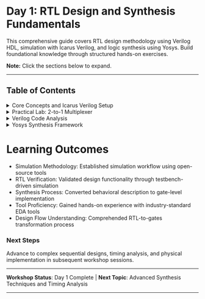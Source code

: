# Day 1: RTL Design and Synthesis Fundamentals

This comprehensive guide covers RTL design methodology using Verilog HDL, simulation with Icarus Verilog, and logic synthesis using Yosys. Build foundational knowledge through structured hands-on exercises.

**Note:** Click the sections below to expand.

---

## Table of Contents

<details>
<summary>Core Concepts and Icarus Verilog Setup</summary>

### Simulator
A simulation engine validates digital circuit behavior by processing test vectors and generating outputs. Essential for pre-implementation verification.

### Design Module  
The primary Verilog implementation containing functional logic description of your digital circuit.

### Testbench Environment
A verification framework generating stimulus patterns and monitoring design responses for correctness validation.

```
Design Under Test (DUT) ←→ Testbench
        ↓
    Simulation Results
```

### Simulation Workflow
Icarus Verilog provides complete open-source simulation environment following this flow:

```
Verilog Source → iverilog Compiler → Executable → VCD Output → GTKWave Viewer
```

### Making new Directory
```bash
# Install required simulation tools
mkdir -p vsd/vlsi
cd vsd/vlsi
```

### Environment Preparation
```bash
# Clone workshop repository
git clone https://github.com/kunalg123/sky130RTLDesignAndSynthesisWorkshop.git
cd sky130RTLDesignAndSynthesisWorkshop/verilog_files
```

## Snapshot
<img width="1750" height="529" alt="RTL Design Flow Overview" src="https://github.com/user-attachments/assets/46977a0b-63fb-4ab4-8c76-c1d4881737e7" />

</details>

<details>
<summary>Practical Lab: 2-to-1 Multiplexer</summary>

### Simulation Execution Steps

```bash
# Compile design and testbench
iverilog good_mux.v tb_good_mux.v

# Execute simulation
./a.out

# Launch waveform viewer
gtkwave tb_good_mux.vcd
```

### Expected Simulation Results
The simulation generates timing diagrams showing multiplexer switching behavior based on select signal transitions.

<img width="1919" height="980" alt="GTKWave Waveform Analysis" src="https://github.com/user-attachments/assets/a030863c-a07f-4c28-9dc1-a8963547544a" />

</details>

<details>
<summary>Verilog Code Analysis</summary>

### Multiplexer Implementation
```verilog
module good_mux (input i0, input i1, input sel, output reg y);
always @ (*)
begin
    if(sel)
        y <= i1;
    else 
        y <= i0;
end
endmodule
```

## Snapshot 

<img width="1409" height="984" alt="Screenshot 2025-09-26 042945" src="https://github.com/user-attachments/assets/a6469a53-df3d-4b8c-b3bd-2d4c7e0639fe" />


### Functional Breakdown
- **Control Logic**: Select signal determines output routing
- **Data Path**: Two input channels (i0, i1) multiplexed to single output  
- **Implementation**: Behavioral modeling using always block with sensitivity list
- **Combinational Logic**: Output responds immediately to input changes

</details>

<details>
<summary>Yosys Synthesis Framework</summary>

### Core Capabilities
Yosys transforms RTL descriptions into gate-level implementations through:

- **Frontend Processing**: Verilog parsing and elaboration
- **Logic Optimization**: Area and timing improvements
- **Technology Mapping**: Cell library instantiation  
- **Backend Generation**: Netlist output in various formats

### Standard Cell Library Variations

| Parameter | Implementation Options |
|-----------|----------------------|
| Drive Strength | Low, Medium, High current capabilities |
| Threshold Voltage | Standard VT, Low VT, High VT variants |
| Power Profile | Low Power optimized vs High Performance |
| Area Optimization | Compact, Balanced, Speed-optimized layouts |

Libraries contain multiple gate implementations addressing diverse design requirements including speed, power, and area constraints.

### Yosys Command Sequence

```tcl
# Initialize Yosys environment
yosys

# Load technology library
read_liberty -lib ../lib/sky130_fd_sc_hd__tt_025C_1v80.lib

# Import RTL design
read_verilog good_mux.v

# Execute synthesis process
synth -top good_mux

# Apply technology mapping
abc -liberty ../lib/sky130_fd_sc_hd__tt_025C_1v80.lib

# Generate schematic visualization  
show

# Export gate-level netlist
write_verilog good_mux_netlist.v
```

## Snapshot

<img width="1919" height="1022" alt="Yosys Initialization" src="https://github.com/user-attachments/assets/a51f9068-2ae2-40a8-bdd4-bfc85747383c" />
<img width="1919" height="1021" alt="Synthesis Process Output" src="https://github.com/user-attachments/assets/57467f6f-4b32-4336-9411-9dc692d78cec" />
<img width="1919" height="1021" alt="Gate-Level Schematic" src="https://github.com/user-attachments/assets/3db3b225-1eab-4bf7-8cf2-c325f9a1ca82" />

### Synthesis Output Analysis
The synthesis tool generates optimized gate-level representation using standard cells from target library, meeting specified design constraints.

</details>

# Learning Outcomes

- Simulation Methodology: Established simulation workflow using open-source tools
- RTL Verification: Validated design functionality through testbench-driven simulation
- Synthesis Process: Converted behavioral description to gate-level implementation
- Tool Proficiency: Gained hands-on experience with industry-standard EDA tools
- Design Flow Understanding: Comprehended RTL-to-gates transformation process

### Next Steps
Advance to complex sequential designs, timing analysis, and physical implementation in subsequent workshop sessions.


---

**Workshop Status**: Day 1 Complete | **Next Topic**: Advanced Synthesis Techniques and Timing Analysis

---

